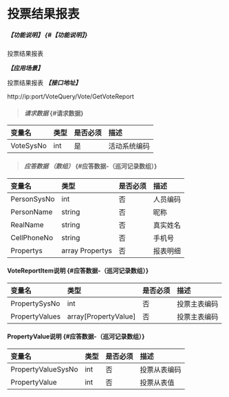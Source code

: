 # 投票结果报表

##### _【功能说明】_ {#【功能说明】}

投票结果报表

_**【应用场景】**_

投票结果报表
_**【接口地址】**_

http://ip:port/VoteQuery/Vote/GetVoteReport

> #### _请求数据_ {#请求数据}

| 变量名 | 类型 | 是否必须 | 描述 |
| :--- | :--- | :--- | :--- |
| VoteSysNo | int | 是 | 活动系统编码 |

> #### _应答数据 （数组）_ {#应答数据-（巡河记录数组）}

| 变量名 | 类型 | 是否必须 | 描述 |
| :--- | :--- | :--- | :--- |
| PersonSysNo | int | 否 | 人员编码 |
| PersonName | string | 否 | 昵称 |
| RealName | string | 否 | 真实姓名 |
| CellPhoneNo | string | 否 | 手机号 |
| Propertys | array Propertys | 否 | 报表明细 |


#### VoteReportItem说明 {#应答数据-（巡河记录数组）}
| 变量名 | 类型 | 是否必须 | 描述 |
| :--- | :--- | :--- | :--- |
| PropertySysNo | int | 否 | 投票主表编码 |
| PropertyValues | array[PropertyValue] | 否 | 投票主表编码 |


#### PropertyValue说明 {#应答数据-（巡河记录数组）}
| 变量名 | 类型 | 是否必须 | 描述 |
| :--- | :--- | :--- | :--- |
| PropertyValueSysNo | int | 否 | 投票从表编码 |
| PropertyValue | int | 否 | 投票从表值 |






